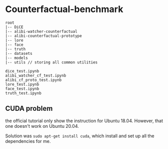 # Counterfactual-benchmark

```
root
|-- DiCE    
|-- alibi-watcher-counterfactual
|-- alibi-counterfactual-prototype
|-- lore
|-- face
|-- truth
|-- datasets
|-- models
|-- utils // storing all common utilities

dice_test.ipynb
alibi_watcher_cf_test.ipynb
alibi_cf_proto_test.ipynb
lore_test.ipynb
face_test.ipynb
truth_test.ipynb

```
## CUDA problem

the official tutorial only show the instruction for Ubuntu 18.04. However, that one doesn't work on Ubuntu 20.04.

Solution was `sudo apt-get install cuda`, which install and set up all the dependencies for me.


